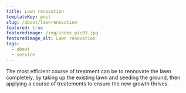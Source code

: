```yaml
---
title: Lawn renovation
templateKey: post
slug: /about/lawnrenovation
featured: true
featuredimage: /img/index_pic03.jpg
featuredimage_alt: Lawn renovation
tags:
  - about
  - service
---
```

The most efficient course of treatment can be to rennovate the lawn completely, by taking up the existing lawn and seeding the ground, then applying a course of treatements to ensure the new growth thrives. 
